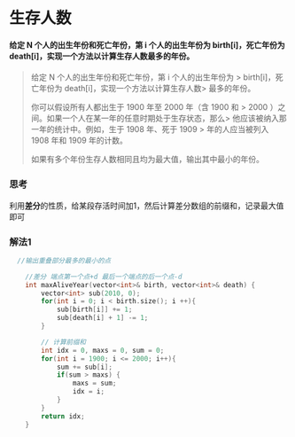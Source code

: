 # 生存人数

#### 给定 N 个人的出生年份和死亡年份，第 i 个人的出生年份为 birth[i]，死亡年份为 death[i]，实现一个方法以计算生存人数最多的年份。

> 给定 N 个人的出生年份和死亡年份，第 i 个人的出生年份为 > birth[i]，死亡年份为 death[i]，实现一个方法以计算生存人数> 最多的年份。
> 
> 你可以假设所有人都出生于 1900 年至 2000 年（含 1900 和 > 2000 ）之间。如果一个人在某一年的任意时期处于生存状态，那么> 他应该被纳入那一年的统计中。例如，生于 1908 年、死于 1909 > 年的人应当被列入 1908 年和 1909 年的计数。
> 
> 如果有多个年份生存人数相同且均为最大值，输出其中最小的年份。

### 思考
利用**差分**的性质，给某段存活时间加1，然后计算差分数组的前缀和，记录最大值即可

### 解法1
~~~c++
  //输出重叠部分最多的最小的点

    //差分 端点第一个点+d 最后一个端点的后一个点-d
    int maxAliveYear(vector<int>& birth, vector<int>& death) {
        vector<int> sub(2010, 0);
        for(int i = 0; i < birth.size(); i ++){
            sub[birth[i]] += 1;
            sub[death[i] + 1] -= 1;
        }

        // 计算前缀和
        int idx = 0, maxs = 0, sum = 0;
        for(int i = 1900; i <= 2000; i++){
            sum += sub[i];
            if(sum > maxs) {
                maxs = sum;
                idx = i;
            }
        }
        return idx;
    }
~~~
  




